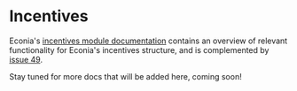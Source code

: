# Incentives

Econia's [incentives module documentation] contains an overview of relevant functionality for Econia's incentives structure, and is complemented by [issue 49].

Stay tuned for more docs that will be added here, coming soon!

<!---Alphabetized reference links-->

[incentives module documentation]: https://github.com/econia-labs/econia/tree/main/src/move/econia/doc/incentives.md
[issue 49]:                        https://github.com/econia-labs/econia/issues/49